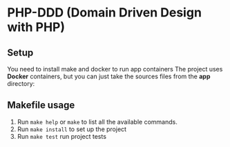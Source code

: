 # PHP-DDD (Domain Driven Design with PHP)

## Setup
You need to install make and docker to run app containers
The project uses **Docker** containers, but you can just take the sources files from the **app** directory:

## Makefile usage
1. Run `make help` or `make` to list all the available commands.
2. Run `make install` to set up the project
3. Run `make test` run project tests
